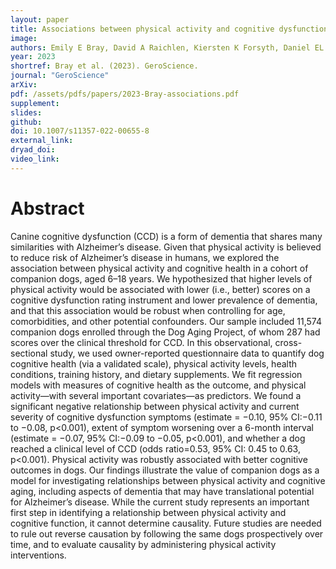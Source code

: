 ```yaml
---
layout: paper
title: Associations between physical activity and cognitive dysfunction in older companion dogs results from the Dog Aging Project
image: 
authors: Emily E Bray, David A Raichlen, Kiersten K Forsyth, Daniel EL Promislow, Gene E Alexander, Evan L MacLean, Dog Aging Project Consortium (..., Jing Ma, ...)
year: 2023
shortref: Bray et al. (2023). GeroScience.
journal: "GeroScience"
arXiv: 
pdf: /assets/pdfs/papers/2023-Bray-associations.pdf
supplement:
slides: 
github: 
doi: 10.1007/s11357-022-00655-8
external_link:
dryad_doi:
video_link:
---
```


# Abstract

Canine cognitive dysfunction (CCD) is a form of dementia that shares many similarities with Alzheimer’s disease. Given that physical activity is believed to reduce risk of Alzheimer’s disease in humans, we explored the association between physical activity and cognitive health in a cohort of companion dogs, aged 6–18 years. We hypothesized that higher levels of physical activity would be associated with lower (i.e., better) scores on a cognitive dysfunction rating instrument and lower prevalence of dementia, and that this association would be robust when controlling for age, comorbidities, and other potential confounders. Our sample included 11,574 companion dogs enrolled through the Dog Aging Project, of whom 287 had scores over the clinical threshold for CCD. In this observational, cross-sectional study, we used owner-reported questionnaire data to quantify dog cognitive health (via a validated scale), physical activity levels, health conditions, training history, and dietary supplements. We fit regression models with measures of cognitive health as the outcome, and physical activity—with several important covariates—as predictors. We found a significant negative relationship between physical activity and current severity of cognitive dysfunction symptoms (estimate = −0.10, 95% CI:−0.11 to −0.08, p<0.001), extent of symptom worsening over a 6-month interval (estimate = −0.07, 95% CI:−0.09 to −0.05, p<0.001), and whether a dog reached a clinical level of CCD (odds ratio=0.53, 95% CI: 0.45 to 0.63, p<0.001). Physical activity was robustly associated with better cognitive outcomes in dogs. Our findings illustrate the value of companion dogs as a model for investigating relationships between physical activity and cognitive aging, including aspects of dementia that may have translational potential for Alzheimer’s disease. While the current study represents an important first step in identifying a relationship between physical activity and cognitive function, it cannot determine causality. Future studies are needed to rule out reverse causation by following the same dogs prospectively over time, and to evaluate causality by administering physical activity interventions.

